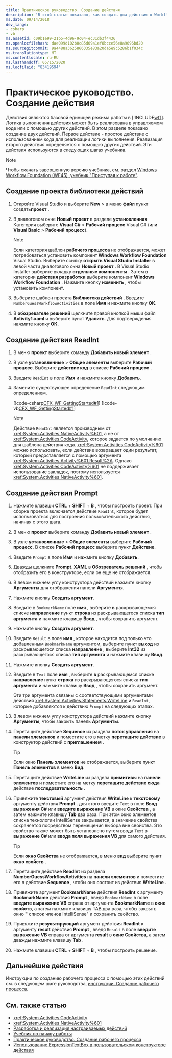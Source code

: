 ```yaml
---
title: Практическое руководство. Создание действия
description: 'В этой статье показано, как создать два действия в Workflow Foundation: один, использующий код для реализации его логики и другой, определенный с помощью других действий.'
ms.date: 09/14/2018
dev_langs:
- csharp
- vb
ms.assetid: c09b1e99-21b5-4d96-9c04-ec31db3f4436
ms.openlocfilehash: dae099d102b0c85d09a1ef8bcce56e8a9096bd20
ms.sourcegitcommit: 9a4488a3625866335e83a20da5e9c5286b1f034c
ms.translationtype: MT
ms.contentlocale: ru-RU
ms.lasthandoff: 05/15/2020
ms.locfileid: "83419594"
---
```

# <a name="how-to-create-an-activity"></a>Практическое руководство. Создание действия

Действия являются базовой единицей режима работы в [!INCLUDE[wf1](../../../includes/wf1-md.md)]. Логика выполнения действия может быть реализована в управляемом коде или с помощью других действий. В этом разделе показано создание двух действий. Первое действие - простое действие с использованием кода для реализации логики выполнения. Реализация второго действия определяется с помощью других действий. Эти действия используются в следующих шагах учебника.

> [!NOTE]
> Чтобы скачать завершенную версию учебника, см. раздел [Windows Workflow Foundation (WF45), учебник "Приступая к работе"](https://go.microsoft.com/fwlink/?LinkID=248976).

## <a name="create-the-activity-library-project"></a>Создание проекта библиотеки действий

1. Откройте Visual Studio и выберите **New**  >  в меню **файл** пункт создать**проект** .

2. В диалоговом окне **Новый проект** в разделе **установленная** Категория выберите **Visual C#**  >  **Рабочий процесс** Visual C# (или **Visual Basic**  >  **Рабочий процесс**).

    > [!NOTE]
    > Если категория шаблон **рабочего процесса** не отображается, может потребоваться установить компонент **Windows Workflow Foundation** Visual Studio. Выберите ссылку **открыть Visual Studio Installer** в левой части диалогового окна **Новый проект** . В Visual Studio Installer выберите вкладку **отдельные компоненты** . Затем в категории **действия разработки** выберите компонент **Windows Workflow Foundation** . Нажмите кнопку **изменить** , чтобы установить компонент.

3. Выберите шаблон проекта **Библиотека действий** . Введите `NumberGuessWorkflowActivities` в поле **Имя** и нажмите кнопку **ОК**.

4. В **обозревателе решений** щелкните правой кнопкой мыши файл **Activity1.xaml** и выберите пункт **Удалить**. Для подтверждения нажмите кнопку **ОК**.

## <a name="create-the-readint-activity"></a>Создание действия ReadInt

1. В меню **проект** выберите команду **Добавить новый элемент** .

2. В узле **установленные**  >  **Общие элементы** выберите **Рабочий процесс**. Выберите **действие код** в списке **Рабочий процесс** .

3. Введите `ReadInt` в поле **Имя** и нажмите кнопку **Добавить**.

4. Замените существующее определение `ReadInt` следующим определением.

     [!code-csharp[CFX_WF_GettingStarted#1](~/samples/snippets/csharp/VS_Snippets_CFX/cfx_wf_gettingstarted/cs/readint.cs#1)]
     [!code-vb[CFX_WF_GettingStarted#1](~/samples/snippets/visualbasic/VS_Snippets_CFX/cfx_wf_gettingstarted/vb/readint.vb#1)]

    > [!NOTE]
    > Действие `ReadInt` является производным от <xref:System.Activities.NativeActivity%601>, а не от <xref:System.Activities.CodeActivity>, которое задается по умолчанию для шаблона действия кода. <xref:System.Activities.CodeActivity%601> можно использовать, если действие возвращает один результат, который предоставляется с помощью аргумента <xref:System.Activities.Activity%601.Result%2A>. Однако <xref:System.Activities.CodeActivity%601> не поддерживает использование закладок, поэтому используется <xref:System.Activities.NativeActivity%601>.

## <a name="create-the-prompt-activity"></a>Создание действия Prompt

1. Нажмите клавиши **CTRL** + **SHIFT** + **B** , чтобы построить проект. При сборке проекта включается действие `ReadInt`, которое будет использоваться для построения пользовательского действия, начиная с этого шага.

2. В меню **проект** выберите команду **Добавить новый элемент** .

3. В узле **установленные**  >  **Общие элементы** выберите **Рабочий процесс**. В списке **Рабочий процесс** выберите пункт **Действие**.

4. Введите `Prompt` в поле **Имя** и нажмите кнопку **Добавить**.

5. Дважды щелкните **Prompt. XAML** в **Обозреватель решений** , чтобы отобразить его в конструкторе, если он еще не отображается.

6. В левом нижнем углу конструктора действий нажмите кнопку **Аргументы** для отображения панели **Аргументы**.

7. Нажмите кнопку **Создать аргумент**.

8. Введите в `BookmarkName` поле **имя** , выберите **в** раскрывающемся списке **направление** пункт **строка** из раскрывающегося списка **тип аргумента** и нажмите клавишу **Ввод** , чтобы сохранить аргумент.

9. Нажмите кнопку **Создать аргумент**.

10. Введите `Result` в поле **имя** , которое находится под только что добавленным `BookmarkName` аргументом, выберите пункт **выход** из раскрывающегося списка **направление** , выберите **Int32** из раскрывающегося списка **тип аргумента** и нажмите клавишу **Ввод**.

11. Нажмите кнопку **Создать аргумент**.

12. Введите в `Text` поле **имя** , выберите **в** раскрывающемся списке **направление** пункт **строка** из раскрывающегося списка **тип аргумента** и нажмите клавишу **Ввод** , чтобы сохранить аргумент.

     Эти три аргумента связаны с соответствующими аргументами действий <xref:System.Activities.Statements.WriteLine> и `ReadInt`, которые добавляются к действию `Prompt` на следующих этапах.

13. В левом нижнем углу конструктора действий нажмите кнопку **Аргументы**, чтобы закрыть панель **Аргументы**.

14. Перетащите действие **Sequence** из раздела **поток управления** на **панели элементов** и поместите его в метку **перетащите действие** в конструктор действий с **приглашением** .

    > [!TIP]
    > Если окно **Панель элементов** не отображается, выберите пункт **Панель элементов** в меню **Вид**.

15. Перетащите действие **WriteLine** из раздела **примитивы** на **панели элементов** и поместите его на метку **перетащите действие сюда** действие **последовательность** .

16. Привяжите **текстовый** аргумент действия **WriteLine** к **текстовому** аргументу действия **Prompt** . для этого введите `Text` в поле **Ввод выражения C#** или **введите выражение VB** в окне **Свойства** , а затем нажмите клавишу **Tab** два раза. При этом окно элементов списка технологии IntelliSense закрывается, а значение свойства сохраняется посредством перемещения выбора вне свойства. Это свойство также может быть установлено путем ввода `Text` в **выражение C#** или **ввода поля выражения VB** для самого действия.

    > [!TIP]
    > Если **окно Свойства** не отображается, в меню **вид** выберите пункт **окно свойств** .

17. Перетащите действие **ReadInt** из раздела **NumberGuessWorkflowActivities** на **панели элементов** и поместите его в действие **Sequence** , чтобы оно состоит из действия **WriteLine** .

18. Привяжите аргумент **BookmarkName** действия **ReadInt** к аргументу **BookmarkName** действия **Prompt** , введя `BookmarkName` в поле **введите выражение VB** справа от аргумента **BookmarkName** в **окне свойств**, а затем нажмите клавишу TAB два раза, чтобы закрыть окно **"** список членов IntelliSense" и сохранить свойство.

19. Привяжите **результирующий** аргумент действия **ReadInt** к аргументу **result** действия **Prompt** , введя `Result` в поле **введите выражение VB** справа от аргумента **result** в **окне Свойства**, а затем дважды нажмите клавишу **Tab** .

20. Нажмите клавиши **CTRL** + **SHIFT** + **B** , чтобы построить решение.

## <a name="next-steps"></a>Дальнейшие действия

Инструкции по созданию рабочего процесса с помощью этих действий см. в следующем шаге руководства, [инструкции. Создание рабочего процесса](how-to-create-a-workflow.md).

## <a name="see-also"></a>См. также статью

- <xref:System.Activities.CodeActivity>
- <xref:System.Activities.NativeActivity%601>
- [Разработка и реализация настраиваемых действий](designing-and-implementing-custom-activities.md)
- [Учебник по началу работы](getting-started-tutorial.md)
- [Практическое руководство. Создание рабочего процесса](how-to-create-a-workflow.md)
- [Использование ExpressionTextBox в пользовательском конструкторе действия](./samples/using-the-expressiontextbox-in-a-custom-activity-designer.md)
